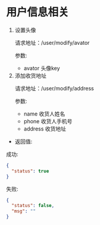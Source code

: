 # 用户信息相关

<ol>
<li>设置头像

请求地址：/user/modify/avator

参数:

* avator 头像key

</li>
<li>添加收货地址

请求地址：/user/modify/address

参数:

* name 收货人姓名
* phone 收货人手机号
* address 收货地址

</li>
</ol>

* 返回值:

成功:
```json
{
  "status": true
}
```

失败:
```json
{
  "status": false,
  "msg": ""
}
```
